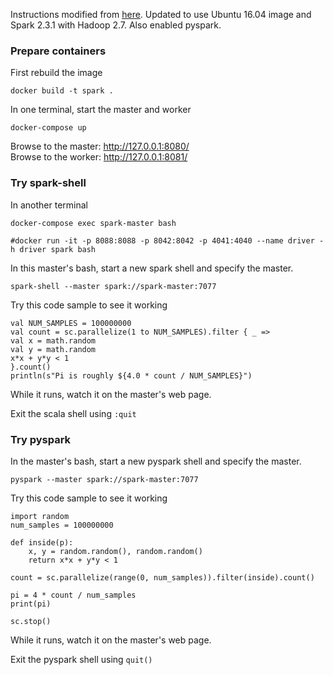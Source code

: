 Instructions modified from [here](https://vitalflux.com/hello-world-with-apache-spark-standalone-cluster-on-docker/).  Updated to use Ubuntu 16.04 image and Spark 2.3.1 with Hadoop 2.7.  Also enabled pyspark. 

### Prepare containers

First rebuild the image

    docker build -t spark .

In one terminal, start the master and worker

    docker-compose up

Browse to the master: http://127.0.0.1:8080/   
Browse to the worker: http://127.0.0.1:8081/


### Try spark-shell

In another terminal

    docker-compose exec spark-master bash

    #docker run -it -p 8088:8088 -p 8042:8042 -p 4041:4040 --name driver -h driver spark bash

In this master's bash, start a new spark shell and specify the master.

    spark-shell --master spark://spark-master:7077


Try this code sample to see it working

    val NUM_SAMPLES = 100000000
    val count = sc.parallelize(1 to NUM_SAMPLES).filter { _ =>
    val x = math.random
    val y = math.random
    x*x + y*y < 1
    }.count()
    println(s"Pi is roughly ${4.0 * count / NUM_SAMPLES}")

While it runs, watch it on the master's web page.

Exit the scala shell using `:quit`

### Try pyspark

In the master's bash, start a new pyspark shell and specify the master. 

    pyspark --master spark://spark-master:7077

Try this code sample to see it working

    import random
    num_samples = 100000000

    def inside(p):     
        x, y = random.random(), random.random()
        return x*x + y*y < 1

    count = sc.parallelize(range(0, num_samples)).filter(inside).count()

    pi = 4 * count / num_samples
    print(pi)

    sc.stop()

While it runs, watch it on the master's web page.

Exit the pyspark shell using `quit()`

